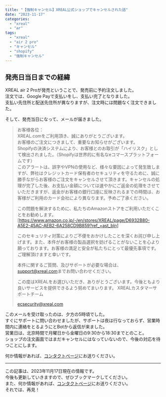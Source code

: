```yaml
---
title: "【強制キャンセル】XREAL公式ショップでキャンセルされた話"
date: "2023-11-17"
categories:
  - "xreal"
  - "ar"
tags:
  - "xreal"
  - "air 2 pro"
  - "キャンセル"
  - "shopify"
  - "強制キャンセル"
---
```


## 発売日当日までの経緯

XREAL air 2 Proが発売ということで、発売前に予約注文しました。  
注文では、Google Payで支払いをし、支払い完了となりました。  
支払い先住所と配送先住所が異なりますが、注文時には問題なく注文できました。

そして、発売当日になって、メールが届きました。

> お客様各位：  
> XREAL.comをご利用頂き、誠にありがとうございます。  
> お客様のご注文につきまして、重要なお知らせがございます。  
> Shopifyの決済システムにより、お客様とのお取引が「ハイリスク」として検出されました。（Shopifyは世界的に有名なeコマースプラットフォームです）  
> このアラートは、誤字やVPNの使用など、様々な要因によって発生致しますが、弊社はクレジットカード保有者のセキュリティを守るために、誠に勝手ながらお客様のご注文をキャンセルさせて頂きます。キャンセルの処理が完了した後、お支払い金額については速やかにご返金の処理をさせていただきますが、返金がお客様の銀行口座に反映されるまでの時間は、お客様がご利用のカード会社により異なります。予めご了承ください。  
>
> この問題を解決するために、私たちのAmazonストアをご利用いただくことをお勧めします。[https://www.amazon.co.jp/-/en/stores/XREAL/page/D6932B80-A5E2-45AC-AEB2-6A258CD9B859?ref_=ast_bln]
>
> このセキュリティ対策によりご不便をおかけしたことを深くお詫び申し上げます。また、本件がお客様の製品選択を妨げることがないことを心より願っております。お客様の満足と安全が私たちにとって最優先事項です。ご理解頂けますと幸いです。
>
> 本件に関するご質問、及びサポートが必要な場合は、<support@xreal.com>までお問い合わせください。
>
> この度はXREALをお選びいただき、ありがとうございます。今後ともより良いサービスを提供できるよう努めてまいります。
> XREALカスタマーサポートチーム
>
> <ecsecurity@xreal.com>

このメールを受け取ったのは、夕方の5時頃でした。  
すぐにサポートに問い合わせましたが、サポートは夜は行なっておらず、営業時間内に連絡をとるようにとBotから返信が来ました。  
営業日は、北京時間で月曜日から金曜日の9:30から18:30までとのこと。  
ショップの注文画面ではまだキャンセルにはなっていないので、今後の対応を待つことにします。

何か情報があれば、[コンタクトページ](https://renorari.net/contact.html)にお送りください。

---

この記事は、2023年11月17日現在の情報です。  
今後も更新していきますので、ぜひブックマークしてください。  
また、何か情報があれば、[コンタクトページ](https://renorari.net/contact.html)にお送りください。  
それでは、再見！
